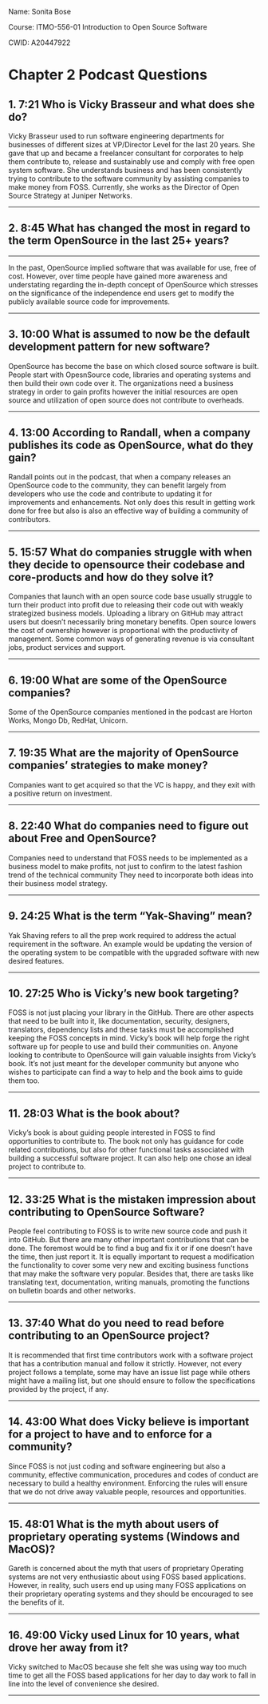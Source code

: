 



Name: Sonita Bose

Course: ITMO-556-01 Introduction to Open Source Software

CWID: A20447922

# Chapter 2 Podcast Questions  								

## 1.	7:21 Who is Vicky Brasseur and what does she do?
Vicky Brasseur used to run software engineering departments for businesses of different sizes at VP/Director Level for the last 20 years. She gave that up and became a freelancer consultant for corporates to help them contribute to, release and sustainably use and comply with free open system software. She understands business and has been consistently trying to contribute to the software community by assisting companies to make money from FOSS. Currently, she works as the Director of Open Source Strategy at Juniper Networks.

---

## 2.	8:45 What has changed the most in regard to the term OpenSource in the last 25+ years?

---

In the past, OpenSource implied software that was available for use, free of cost. However, over time people have gained more awareness and understating regarding the in-depth concept of OpenSource which stresses on the significance of the independence end users get to modify the publicly available source code for improvements.

---

## 3.	10:00 What is assumed to now be the default development pattern for new software?

OpenSource has become the base on which closed source software is built. People start with OpesnSource code, libraries and operating systems and then build their own code over it. The organizations need a business strategy in order to gain profits however the initial resources are open source and utilization of open source does not contribute to overheads. 

---

## 4.	13:00 According to Randall, when a company publishes its code as OpenSource, what do they gain?
Randall points out in the podcast, that when a company releases an OpenSource code to the community, they can benefit largely from developers who use the code and contribute to updating it for improvements and enhancements. Not only does this result in getting work done for free but also is also an effective way of building a community of contributors. 

---


## 5.	15:57 What do companies struggle with when they decide to opensource their codebase and core-products and how do they solve it?

Companies that launch with an open source code base usually struggle to turn their product into profit due to releasing their code out with weakly strategized business models. Uploading a library on GitHub may attract users but doesn’t necessarily bring monetary benefits. Open source lowers the cost of ownership however is proportional with the productivity of management.
Some common ways of generating revenue is via consultant jobs, product services and support.


---

## 6.	19:00 What are some of the OpenSource companies?
Some of the OpenSource companies mentioned in the podcast are Horton Works, Mongo Db, RedHat, Unicorn.


---

## 7.	19:35 What are the majority of OpenSource companies’ strategies to make money?
Companies want to get acquired so that the VC is happy, and they exit with a positive return on investment.

---

## 8.	22:40 What do companies need to figure out about Free and OpenSource?
Companies need to understand that FOSS needs to be implemented as a business model to make profits, not just to confirm to the latest fashion trend of the technical community
They need to incorporate both ideas into their business model strategy.

---

## 9.	24:25 What is the term “Yak-Shaving” mean?
Yak Shaving refers to all the prep work required to address the actual requirement in the software. An example would be updating the version of the operating system to be compatible with the upgraded software with new desired features.

---

## 10.	27:25 Who is Vicky’s new book targeting?
FOSS is not just placing your library in the GitHub. There are other aspects that need to be built into it, like documentation, security, designers, translators,  dependency lists and these tasks must be accomplished keeping the FOSS concepts in mind. Vicky’s book will help forge the right software up for people to use and build their communities on.
Anyone looking to contribute to OpenSource will gain valuable insights from Vicky’s book. It’s not just meant for the developer community but anyone who wishes to participate can find a way to help and the book aims to guide them too.

---

## 11.	28:03 What is the book about?
Vicky’s book is about guiding people interested in FOSS to find opportunities to contribute to. The book not only has guidance for code related contributions, but also for other functional tasks associated with building a successful software project.
It can also help one chose an ideal project to contribute to.

---

## 12.	33:25 What is the mistaken impression about contributing to OpenSource Software?
People feel contributing to FOSS is to write new source code and push it into GitHub. But there are many other important contributions that can be done. The foremost would be to find a bug and fix it or if one doesn’t have the time, then just report it. It is equally important to request a modification the functionality to cover some very new and exciting business functions that may make the software very popular. Besides that, there are tasks like translating text, documentation, writing manuals, promoting the functions on bulletin boards and other networks.

---

## 13.	37:40 What do you need to read before contributing to an OpenSource project?
It is recommended that first time contributors work with a software project that has a contribution manual and follow it strictly. However, not every project follows a template, some may have an issue list page while others might have a mailing list, but one should ensure to follow the specifications provided by the project, if any.

---

## 14.	43:00 What does Vicky believe is important for a project to have and to enforce for a community?
Since FOSS is not just coding and software engineering but also a community, effective communication, procedures and codes of conduct are necessary to build a healthy environment. Enforcing the rules will ensure that we do not drive away valuable people, resources and opportunities.

---

## 15.	48:01 What is the myth about users of proprietary operating systems (Windows and MacOS)?
Gareth is concerned about the myth that users of proprietary Operating systems are not very enthusiastic about using FOSS based applications. However, in reality, such users end up using many FOSS applications on their proprietary operating systems and they should be encouraged to see the benefits of it. 

---

## 16.	49:00 Vicky used Linux for 10 years, what drove her away from it?
Vicky switched to MacOS because she felt she was using way too much time to get all the FOSS based applications for her day to day work to fall in line into the level of convenience she desired.

---

